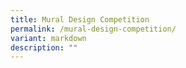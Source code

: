 ```yaml
---
title: Mural Design Competition
permalink: /mural-design-competition/
variant: markdown
description: ""
---
```

